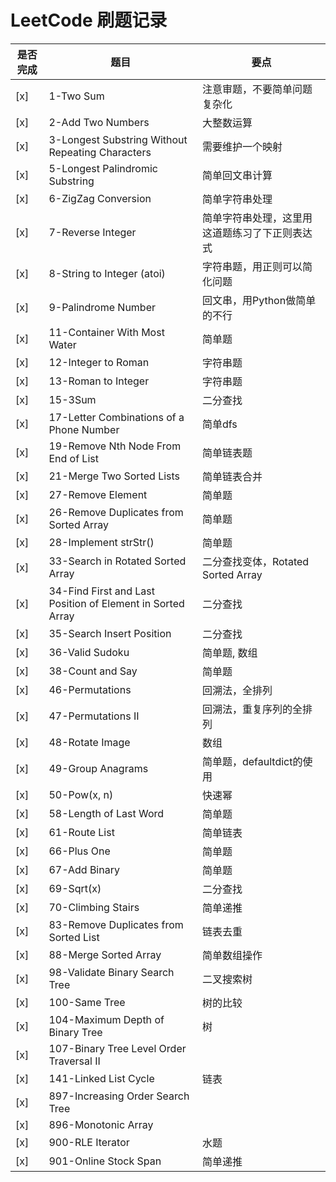 # LeetCode 刷题记录
是否完成|题目|要点
--|--|----
 [x] | 1-Two Sum | 注意审题，不要简单问题复杂化
 [x] | 2-Add Two Numbers | 大整数运算
 [x] | 3-Longest Substring Without Repeating Characters |需要维护一个映射
 [x] | 5-Longest Palindromic Substring | 简单回文串计算
 [x] | 6-ZigZag Conversion | 简单字符串处理
 [x] | 7-Reverse Integer | 简单字符串处理，这里用这道题练习了下正则表达式
 [x] | 8-String to Integer (atoi) | 字符串题，用正则可以简化问题
 [x] | 9-Palindrome Number | 回文串，用Python做简单的不行
 [x] | 11-Container With Most Water | 简单题
 [x] | 12-Integer to Roman | 字符串题
 [x] | 13-Roman to Integer | 字符串题
 [x] | 15-3Sum | 二分查找
 [x] | 17-Letter Combinations of a Phone Number | 简单dfs
 [x] | 19-Remove Nth Node From End of List | 简单链表题
 [x] | 21-Merge Two Sorted Lists | 简单链表合并
 [x] | 27-Remove Element | 简单题
 [x] | 26-Remove Duplicates from Sorted Array | 简单题
 [x] | 28-Implement strStr() | 简单题
 [x] | 33-Search in Rotated Sorted Array | 二分查找变体，Rotated Sorted Array
 [x] | 34-Find First and Last Position of Element in Sorted Array | 二分查找    
 [x] | 35-Search Insert Position | 二分查找
 [x] | 36-Valid Sudoku | 简单题, 数组
 [x] | 38-Count and Say | 简单题
 [x] | 46-Permutations | 回溯法，全排列
 [x] | 47-Permutations II | 回溯法，重复序列的全排列
 [x] | 48-Rotate Image | 数组
 [x] | 49-Group Anagrams | 简单题，defaultdict的使用
 [x] | 50-Pow(x, n) | 快速幂
 [x] | 58-Length of Last Word | 简单题
 [x] | 61-Route List | 简单链表
 [x] | 66-Plus One | 简单题
 [x] | 67-Add Binary | 简单题
 [x] | 69-Sqrt(x) | 二分查找
 [x] | 70-Climbing Stairs | 简单递推
 [x] | 83-Remove Duplicates from Sorted List | 链表去重
 [x] | 88-Merge Sorted Array | 简单数组操作
 [x] | 98-Validate Binary Search Tree | 二叉搜索树 
 [x] | 100-Same Tree | 树的比较
 [x] | 104-Maximum Depth of Binary Tree | 树
 [x] | 107-Binary Tree Level Order Traversal II
 [x] | 141-Linked List Cycle | 链表
 [x] | 897-Increasing Order Search Tree| 
 [x] | 896-Monotonic Array |  
 [x] | 900-RLE Iterator| 水题
 [x] | 901-Online Stock Span |  简单递推